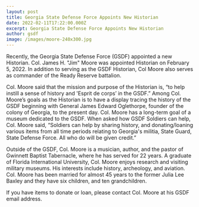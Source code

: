 ```yaml
---
layout: post
title: Georgia State Defense Force Appoints New Historian
date: 2022-02-11T17:22:00.000Z
excerpt: Georgia State Defense Force Appoints New Historian
author: gsdf
image: /images/moore-240x300.jpg
---
```

Recently, the Georgia State Defense Force (GSDF) appointed a new Historian. Col. James H. "Jim" Moore was appointed Historian on February 5, 2022. In addition to serving as the GSDF Historian, Col Moore also serves as commander of the Ready Reserve battalion.

Col. Moore said that the mission and purpose of the Historian is, “to help instill a sense of history and 'Esprit de corps’ in the GSDF.” Among Col. Moore’s goals as the Historian is to have a display tracing the history of the GSDF beginning with General James Edward Oglethorpe, founder of the colony of Georgia, to the present day. Col. Moore has a long-term goal of a museum dedicated to the GSDF. When asked how GSDF Soldiers can help, Col. Moore said, “Soldiers can help by sharing history, and donating/loaning various items from all time periods relating to Georgia's militia, State Guard, State Defense Force. All who do will be given credit.”

Outside of the GSDF, Col. Moore is a musician, author, and the pastor of Gwinnett Baptist Tabernacle, where he has served for 22 years. A graduate of Florida International University, Col. Moore enjoys research and visiting military museums. His interests include history, archeology, and aviation. Col. Moore has been married for almost 45 years to the former Julia Lee Baxley and they have six children, and ten grandchildren.

If you have items to donate or loan, please contact Col. Moore at his GSDF email address.
